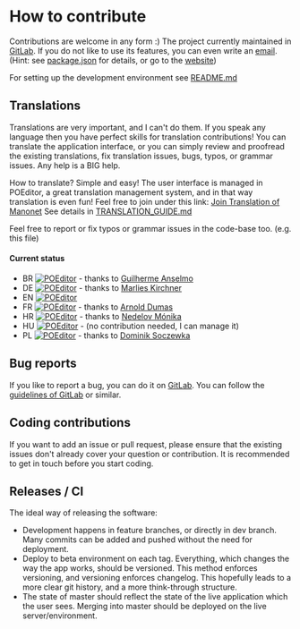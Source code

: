 # How to contribute

Contributions are welcome in any form :) The project currently maintained in [GitLab](https://gitlab.com/zyxneo/typing). If you do not like to use its features, you can even write an [email](mailto:info@manonet.org). (Hint: see [package.json](package.json) for details, or go to the [website](http://beta.manonet.org))

For setting up the development environment see [README.md](README.md)

## Translations

Translations are very important, and I can't do them. If you speak any language then you have perfect skills for translation contributions! You can translate the application interface, or you can simply review and proofread the existing translations, fix translation issues, bugs, typos, or grammar issues. Any help is a BIG help.

How to translate? Simple and easy! The user interface is managed in POEditor, a great translation management system, and in that way translation is even fun! Feel free to join under this link: [Join Translation of Manonet](https://poeditor.com/join/project/eIB3WJcqZ9) See details in [TRANSLATION_GUIDE.md](/src/intl/docs/TRANSLATION_GUIDE.md)

Feel free to report or fix typos or grammar issues in the code-base too. (e.g. this file)

#### Current status

- BR [![POEditor](https://img.shields.io/poeditor/progress/332969/pt-br?token=1aabd279b4b49d495134bbcff94c2199)](https://poeditor.com/projects/po_edit?id_language=190&per_page=50&id=332969) - thanks to [Guilherme Anselmo](https://www.linkedin.com/in/guilhermeanselmo/)
- DE [![POEditor](https://img.shields.io/poeditor/progress/332969/de?token=1aabd279b4b49d495134bbcff94c2199)](https://poeditor.com/projects/po_edit?id_language=55&per_page=50&id=332969) - thanks to [Marlies Kirchner](https://www.linkedin.com/in/marliesolensky/)
- EN [![POEditor](https://img.shields.io/poeditor/progress/332969/en?token=1aabd279b4b49d495134bbcff94c2199)](https://poeditor.com/projects/po_edit?id_language=43&per_page=50&id=332969)
- FR [![POEditor](https://img.shields.io/poeditor/progress/332969/fr?token=1aabd279b4b49d495134bbcff94c2199)](https://poeditor.com/projects/po_edit?id_language=50&per_page=50&id=332969) - thanks to [Arnold Dumas](https://www.linkedin.com/in/arnolddumas/)
- HR [![POEditor](https://img.shields.io/poeditor/progress/332969/hr?token=1aabd279b4b49d495134bbcff94c2199)](https://poeditor.com/projects/po_edit?id_language=37&per_page=50&id=332969) - thanks to [Nedelov Mónika](https://www.linkedin.com/in/monika-nedelov/)
- HU [![POEditor](https://img.shields.io/poeditor/progress/332969/hu?token=1aabd279b4b49d495134bbcff94c2199)](https://poeditor.com/projects/po_edit?id_language=65&per_page=50&id=332969) - (no contribution needed, I can manage it)
- PL [![POEditor](https://img.shields.io/poeditor/progress/332969/pl?token=1aabd279b4b49d495134bbcff94c2199)](https://poeditor.com/projects/po_edit?id_language=127&per_page=50&id=332969) - thanks to [Dominik Soczewka](https://www.linkedin.com/in/dominiksoczewka/)

## Bug reports

If you like to report a bug, you can do it on [GitLab](https://gitlab.com/zyxneo/typing/-/issues/new). You can follow the [guidelines of GitLab](https://about.gitlab.com/blog/2019/01/09/marker-io-gitlab-integration/) or similar.

## Coding contributions

If you want to add an issue or pull request, please ensure that the existing issues don't already cover your question or contribution. It is recommended to get in touch before you start coding.

## Releases / CI

The ideal way of releasing the software:

- Development happens in feature branches, or directly in dev branch. Many commits can be added and pushed without the need for deployment.
- Deploy to beta environment on each tag. Everything, which changes the way the app works, should be versioned. This method enforces versioning, and versioning enforces changelog. This hopefully leads to a more clear git history, and a more think-through structure.
- The state of master should reflect the state of the live application which the user sees. Merging into master should be deployed on the live server/environment.

